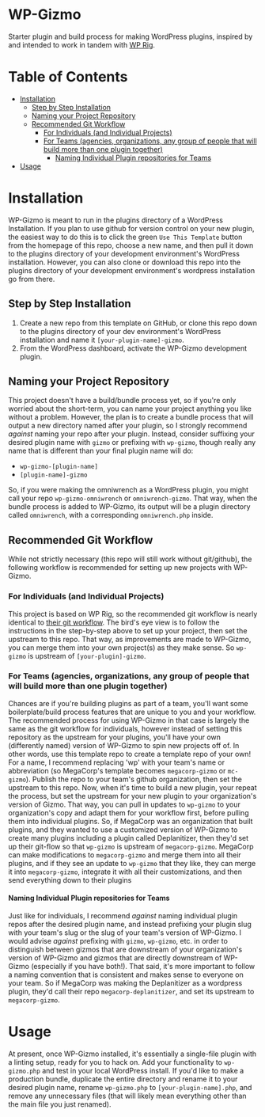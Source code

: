 # WP-Gizmo
 Starter plugin and build process for making WordPress plugins, inspired by and intended to work in tandem with [WP Rig](https://wprig.io).

# Table of Contents
- [Installation](#installation)
  * [Step by Step Installation](#step-by-step-installation)
  * [Naming your Project Repository](#naming-your-project-repository)
  * [Recommended Git Workflow](#recommended-git-workflow)
    + [For Individuals (and Individual Projects)](#for-individuals--and-individual-projects-)
    + [For Teams (agencies, organizations, any group of people that will build more than one plugin together)](#for-teams--agencies--organizations--any-group-of-people-that-will-build-more-than-one-plugin-together-)
      - [Naming Individual Plugin repositories for Teams](#naming-individual-plugin-repositories-for-teams)
- [Usage](#usage)

# Installation
WP-Gizmo is meant to run in the plugins directory of a WordPress Installation. If you plan to use github for version control on your new plugin, the easiest way to do this is to click the green `Use This Template` button from the homepage of this repo, choose a new name, and then pull it down to the plugins directory of your development environment's WordPress installation. However, you can also clone or download this repo into the plugins directory of your development environment's wordpress installation go from there.
## Step by Step Installation
1. Create a new repo from this template on GitHub, or clone this repo down to the plugins directory of your dev environment's WordPress installation and name it `[your-plugin-name]-gizmo`.
2. From the WordPress dashboard, activate the WP-Gizmo development plugin.
## Naming your Project Repository
This project doesn't have a build/bundle process yet, so if you're only worried about the short-term, you can name your project anything you like without a problem. However, the plan is to create a bundle process that will output a new directory named after your plugin, so I strongly recommend _against_ naming your repo after your plugin. Instead, consider suffixing your desired plugin name with `gizmo` or prefixing with `wp-gizmo`, though really any name that is different than your final plugin name will do:
- `wp-gizmo-[plugin-name]`
- `[plugin-name]-gizmo`

So, if you were making the omniwrench as a WordPress plugin, you might call your repo `wp-gizmo-omniwrench` or `omniwrench-gizmo`. That way, when the bundle process is added to WP-Gizmo, its output will be a plugin directory called `omniwrench`, with a corresponding `omniwrench.php` inside.
## Recommended Git Workflow
While not strictly necessary (this repo will still work without git/github), the following workflow is recommended for setting up new projects with WP-Gizmo.
### For Individuals (and Individual Projects)
This project is based on WP Rig, so the recommended git workflow is nearly identical to [their git workflow](https://github.com/wprig/docs/blob/master/documentation/git-workflow.md#recommended-git-workflow). The bird's eye view is to follow the instructions in the step-by-step above to set up your project, then set the upstream to this repo. That way, as improvements are made to WP-Gizmo, you can merge them into your own project(s) as they make sense. So `wp-gizmo` is upstream of `[your-plugin]-gizmo`.
### For Teams (agencies, organizations, any group of people that will build more than one plugin together)
Chances are if you're building plugins as part of a team, you'll want some boilerplate/build process features that are unique to you and your workflow. The recommended process for using WP-Gizmo in that case is largely the same as the git workflow for individuals, however instead of setting this repository as the  upstream for your plugins, you'll have your own (differently named) version of WP-Gizmo to spin new projects off of. In other words, use this template repo to create a template repo of your own! 
For a name, I recommend replacing 'wp' with your team's name or abbreviation (so MegaCorp's template becomes `megacorp-gizmo` or `mc-gizmo`). Publish the repo to your team's github organization, then set the upstream to this repo. Now, when it's time to build a new plugin, your repeat the process, but set the upstream for your new plugin to your organization's version of Gizmo. That way, you can pull in updates to `wp-gizmo` to your organization's copy and adapt them for your workflow first, before pulling them into individual plugins. 
So, if MegaCorp was an organization that built plugins, and they wanted to use a customized version of WP-Gizmo to create many plugins including a plugin called Deplanitizer, then they'd set up their git-flow so that `wp-gizmo` is upstream of `megacorp-gizmo`. MegaCorp can make modifications to `megacorp-gizmo` and merge them into all their plugins, and if they see an update to `wp-gizmo` that they like, they can merge it into `megacorp-gizmo`, integrate it with all their customizations, and then send everything down to their plugins
#### Naming Individual Plugin repositories for Teams
Just like for individuals, I recommend _against_ naming individual plugin repos after the desired plugin name, and instead prefixing your plugin slug with your team's slug or the slug of your team's version of WP-Gizmo. I would advise _against_ prefixing with `gizmo`, `wp-gizmo`, etc. in order to distinguish between gizmos that are downstream of your organization's version of WP-Gizmo and gizmos that are directly downstream of WP-Gizmo (especially if you have both!). That said, it's more important to follow a naming convention that is consistent and makes sense to everyone on your team.
So if MegaCorp was making the Deplanitizer as a wordpress plugin, they'd call their repo `megacorp-deplanitizer`, and set its upstream to `megacorp-gizmo`.
# Usage
At present, once WP-Gizmo installed, it's essentially a single-file plugin with a linting setup, ready for you to hack on. Add your functionality to `wp-gizmo.php` and test in your local WordPress install. If you'd like to make a production bundle, duplicate the entire directory and rename it to your desired plugin name, rename `wp-gizmo.php` to `[your-plugin-name].php`, and remove any unnecessary files (that will likely mean everything other than the main file you just renamed).
